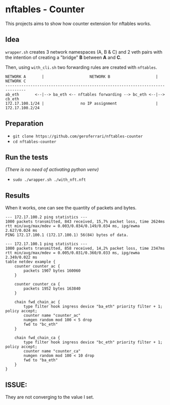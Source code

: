# nftables - Counter
This projects aims to show how counter extension for nftables works. 

## Idea

`wrapper.sh` creates 3 network namespaces (A, B & C) and 2 veth pairs
with the intention of creating a "bridge" **B** between **A** and **C**.

Then, using `with_cli.sh` two forwarding rules are created with `nftables`.


```
NETWORK A       |                    NETWORK B                    |   NETWORK C
-------------------------------------------------------------------------------
ab_eth       <--|--> ba_eth <-- nftables forwarding --> bc_eth <--|--> cb_eth
172.17.100.1/24 |                no IP assignment                 |    172.17.100.2/24
```

## Preparation

* `git clone https://github.com/geroferrari/nftables-counter`
* `cd nftables-counter`

## Run the tests

*(There is no need of activating python venv)*


* `sudo ./wrapper.sh ./with_nft.nft`


## Results

When it works, one can see the quantity of packets and bytes.


```
--- 172.17.100.2 ping statistics ---
1000 packets transmitted, 843 received, 15,7% packet loss, time 2624ms
rtt min/avg/max/mdev = 0.003/0.034/0.149/0.034 ms, ipg/ewma 2.627/0.024 ms
PING 172.17.100.1 (172.17.100.1) 56(84) bytes of data.

--- 172.17.100.1 ping statistics ---
1000 packets transmitted, 858 received, 14,2% packet loss, time 2347ms
rtt min/avg/max/mdev = 0.005/0.031/0.360/0.033 ms, ipg/ewma 2.349/0.022 ms
table netdev example {
	counter counter_ac {
		packets 1907 bytes 160060
	}

	counter counter_ca {
		packets 1952 bytes 163840
	}

	chain fwd_chain_ac {
		type filter hook ingress device "ba_eth" priority filter + 1; policy accept;
		counter name "counter_ac"
		numgen random mod 100 < 5 drop
		fwd to "bc_eth"
	}

	chain fwd_chain_ca {
		type filter hook ingress device "bc_eth" priority filter + 1; policy accept;
		counter name "counter_ca"
		numgen random mod 100 < 10 drop
		fwd to "ba_eth"
	}
}

```

##  ISSUE: 
They are not converging to the value I set.

